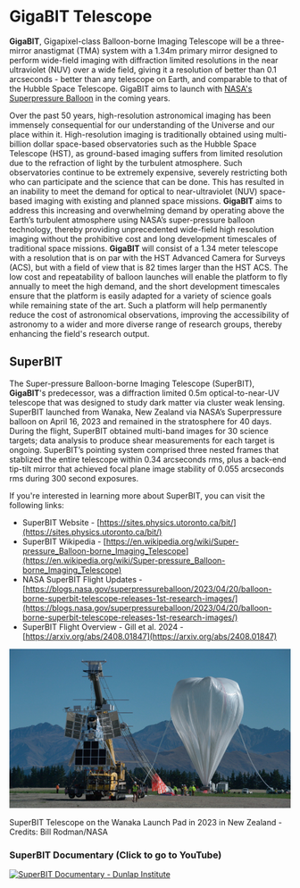 # GigaBIT Telescope

**GigaBIT**, Gigapixel-class Balloon-borne Imaging Telescope will be a three-mirror anastigmat (TMA) system with a 1.34m primary mirror designed to perform wide-field imaging with diffraction limited resolutions in the near ultraviolet (NUV) over a wide field, giving it a resolution of better than 0.1 arcseconds - better than any telescope on Earth, and comparable to that of the Hubble Space Telescope. GigaBIT aims to launch with [NASA's Superpressure Balloon](https://www.nasa.gov/scientificballoons/types-of-balloons/) in the coming years.

Over the past 50 years, high-resolution astronomical imaging has been immensely consequential for our understanding of the Universe and our place within it. High-resolution imaging is traditionally obtained using multi-billion dollar space-based observatories such as the Hubble Space Telescope (HST), as ground-based imaging suffers from limited resolution due to the refraction of light by the turbulent atmosphere. Such observatories continue to be extremely expensive, severely restricting both who can participate and the science that can be done. This has resulted in an inability to meet the demand for optical to near-ultraviolet (NUV) space-based imaging with existing and planned space missions. **GigaBIT** aims to address this increasing and overwhelming demand by operating above the Earth’s turbulent atmosphere using NASA’s super-pressure balloon technology, thereby providing unprecedented wide-field high resolution imaging without the prohibitive cost and long development timescales of traditional space missions. **GigaBIT** will consist of a 1.34 meter telescope with a resolution that is on par with the HST Advanced Camera for Surveys (ACS), but with a field of view that is 82 times larger than the HST ACS. The low cost and repeatability of balloon launches will enable the platform to fly annually to meet the high demand, and the short development timescales ensure that the platform is easily adapted for a variety of science goals while remaining state of the art. Such a platform will help permanently reduce the cost of astronomical observations, improving the accessibility of astronomy to a wider and more diverse range of research groups, thereby enhancing the field's research output.

## SuperBIT
The Super-pressure Balloon-borne Imaging Telescope (SuperBIT), **GigaBIT**'s predecessor, was a diffraction limited 0.5m optical-to-near-UV telescope that was designed to study dark matter via cluster weak lensing. SuperBIT launched from Wanaka, New Zealand via NASA’s Superpressure balloon on April 16, 2023 and remained in the stratosphere for 40 days. During the flight, SuperBIT obtained multi-band images for 30 science targets; data analysis to produce shear measurements for each target is ongoing. SuperBIT’s pointing system comprised three nested frames that stablized the entire telescope within 0.34 arcseconds rms, plus a back-end tip-tilt mirror that achieved focal plane image stability of 0.055 arcseconds rms during 300 second exposures.

If you're interested in learning more about SuperBIT, you can visit the following links:
* SuperBIT Website - [https://sites.physics.utoronto.ca/bit/](https://sites.physics.utoronto.ca/bit/)
* SuperBIT Wikipedia - [https://en.wikipedia.org/wiki/Super-pressure_Balloon-borne_Imaging_Telescope](https://en.wikipedia.org/wiki/Super-pressure_Balloon-borne_Imaging_Telescope)
* NASA SuperBIT Flight Updates - [https://blogs.nasa.gov/superpressureballoon/2023/04/20/balloon-borne-superbit-telescope-releases-1st-research-images/](https://blogs.nasa.gov/superpressureballoon/2023/04/20/balloon-borne-superbit-telescope-releases-1st-research-images/)
* SuperBIT Flight Overview - Gill et al. 2024 - [https://arxiv.org/abs/2408.01847](https://arxiv.org/abs/2408.01847)

![SuperBIT Telescope on the Wanaka Launch Pad in 2023 in New Zealand - Credits: Bill Rodman/NASA](https://github.com/gigabit-telescope/.github/blob/main/media/superbit_launch_2023.png)

SuperBIT Telescope on the Wanaka Launch Pad in 2023 in New Zealand - Credits: Bill Rodman/NASA
  

### SuperBIT Documentary (Click to go to YouTube)
[![SuperBIT Documentary - Dunlap Institute](http://img.youtube.com/vi/sZXtyfdjbpY/0.jpg)](http://www.youtube.com/watch?v=sZXtyfdjbpY "Building the SuperBIT Telescope: Floating to the Edge of Space with NASA in Search of Dark Matter")
